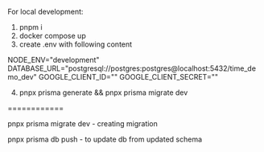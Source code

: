 For local development:

1. pnpm i
2. docker compose up
3. create .env with following content

NODE_ENV="development"
DATABASE_URL="postgresql://postgres:postgres@localhost:5432/time_demo_dev"
GOOGLE_CLIENT_ID=""
GOOGLE_CLIENT_SECRET=""

4. pnpx prisma generate && pnpx prisma migrate dev

============

pnpx prisma migrate dev - creating migration

pnpx prisma db push - to update db from updated schema
